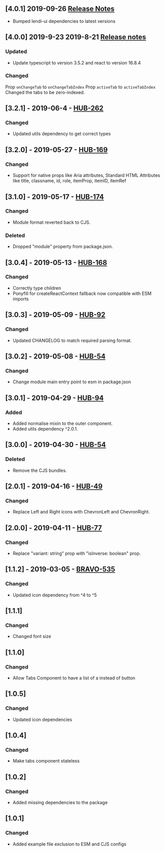 ## [4.0.1] 2019-09-26 [Release Notes](https://creditandfinance.atlassian.net/wiki/spaces/HUB/pages/803930391/Upcoming+Major+Changes)
- Bumped lendi-ui dependencies to latest versions

## [4.0.0] 2019-9-23 2019-8-21 [Release notes](https://creditandfinance.atlassian.net/wiki/spaces/HUB/pages/803930391/Upcoming+Major+Changes)
### Updated
- Update typescript to version 3.5.2 and react to version 16.8.4
### Changed
Prop `onChangeTab` to `onChangeTabIndex`
Prop `activeTab` to `activeTabIndex`
Changed the tabs to be zero-indexed.

## [3.2.1] - 2019-06-4 - [HUB-262](https://creditandfinance.atlassian.net/browse/HUB-262)
### Changed
- Updated utils dependency to get correct types

## [3.2.0] - 2019-05-27 - [HUB-169](https://creditandfinance.atlassian.net/browse/HUB-169)
### Changed
- Support for native props like Aria attributes, Standard HTML Attributes like title, classname, id, role, itemProp, itemID, itemRef

## [3.1.0] - 2019-05-17 - [HUB-174](https://creditandfinance.atlassian.net/browse/HUB-174)
### Changed
- Module format reverted back to CJS.
### Deleted
- Dropped "module" property from package.json.

## [3.0.4] - 2019-05-13 - [HUB-168](https://creditandfinance.atlassian.net/browse/HUB-168)
### Changed
- Correctly type children
- Ponyfill for createReactContext fallback now compatible with ESM imports

## [3.0.3] - 2019-05-09 - [HUB-92](https://creditandfinance.atlassian.net/browse/HUB-92)
### Changed
- Updated CHANGELOG to match required parsing format.

## [3.0.2] - 2019-05-08 - [HUB-54](https://creditandfinance.atlassian.net/browse/HUB-54)
### Changed
- Change module main entry point to esm in package.json

## [3.0.1] - 2019-04-29 - [HUB-94](https://creditandfinance.atlassian.net/browse/HUB-94)
### Added
- Added normalise mixin to the outer component.
- Added utils dependency ^2.0.1.

## [3.0.0] - 2019-04-30 - [HUB-54](https://creditandfinance.atlassian.net/browse/HUB-54)
### Deleted
- Remove the CJS bundles.

## [2.0.1] - 2019-04-16 - [HUB-49](https://creditandfinance.atlassian.net/browse/HUB-49)
### Changed
- Replace Left and Right icons with ChevronLeft and ChevronRight.

## [2.0.0] - 2019-04-11 - [HUB-77](https://creditandfinance.atlassian.net/browse/HUB-77)
### Changed
- Replace "variant: string" prop with "isInverse: boolean" prop.

## [1.1.2] - 2019-03-05 - [BRAVO-535](https://creditandfinance.atlassian.net/browse/BRAVO-535)
### Changed
- Updated icon dependency from ^4 to ^5

## [1.1.1]
### Changed
- Changed font size

## [1.1.0]
### Changed
- Allow Tabs Component to have a list of a instead of button

## [1.0.5]
### Changed
- Updated icon dependencies

## [1.0.4]
### Changed
- Make tabs component stateless

## [1.0.2]
### Changed
- Added missing dependencies to the package

## [1.0.1]
### Changed
- Added example file exclusion to ESM and CJS configs
